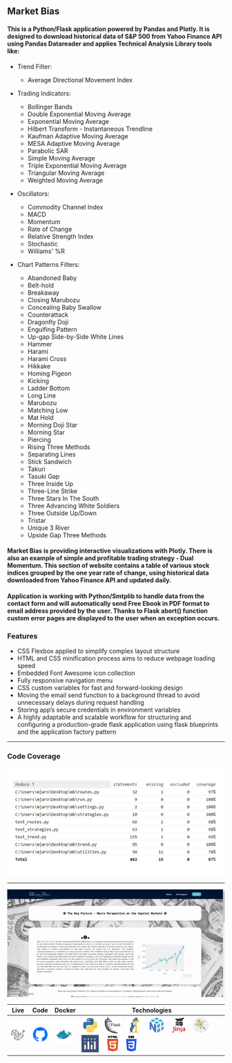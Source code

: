 ## Market Bias

#### This is a Python/Flask application powered by Pandas and Plotly. It is designed to download historical data of S&P 500 from Yahoo Finance API using Pandas Datareader and applies Technical Analysis Library tools like: 

* Trend Filter:
   * Average Directional Movement Index 

* Trading Indicators: 
   * Bollinger Bands
   * Double Exponential Moving Average
   * Exponential Moving Average
   * Hilbert Transform - Instantaneous Trendline
   * Kaufman Adaptive Moving Average
   * MESA Adaptive Moving Average
   * Parabolic SAR
   * Simple Moving Average
   * Triple Exponential Moving Average
   * Triangular Moving Average
   * Weighted Moving Average 

* Oscillators:
   * Commodity Channel Index
   * MACD
   * Momentum
   * Rate of Change
   * Relative Strength Index
   * Stochastic
   * Williams' %R

* Chart Patterns Filters:
   * Abandoned Baby
   * Belt-hold
   * Breakaway
   * Closing Marubozu
   * Concealing Baby Swallow
   * Counterattack
   * Dragonfly Doji
   * Engulfing Pattern
   * Up-gap Side-by-Side White Lines
   * Hammer
   * Harami
   * Harami Cross
   * Hikkake
   * Homing Pigeon
   * Kicking
   * Ladder Bottom
   * Long Line
   * Marubozu
   * Matching Low
   * Mat Hold
   * Morning Doji Star
   * Morning Star
   * Piercing
   * Rising Three Methods
   * Separating Lines
   * Stick Sandwich
   * Takuri
   * Tasuki Gap
   * Three Inside Up
   * Three-Line Strike
   * Three Stars In The South
   * Three Advancing White Soldiers
   * Three Outside Up/Down
   * Tristar
   * Unique 3 River
   * Upside Gap Three Methods

#### Market Bias is providing interactive visualizations with Plotly. There is also an example of simple and profitable trading strategy - Dual Momentum. This section of website contains a table of various stock indices grouped by the one year rate of change, using historical data downloaded from Yahoo Finance API and updated daily.

#### Application is working with Python/Smtplib to handle data from the contact form and will automatically send Free Ebook in PDF format to email address provided by the user. Thanks to Flask abort() function custom error pages are displayed to the user when an exception occurs.

### Features
* CSS Flexbox applied to simplify complex layout structure
* HTML and CSS minification process aims to reduce webpage loading speed 
* Embedded Font Awesome icon collection 
* Fully responsive navigation menu
* CSS custom variables for fast and forward-looking design 
* Moving the email send function to a background thread to avoid unnecessary delays during request handling 
* Storing app’s secure credentials in environment variables
* A highly adaptable and scalable workflow for structuring and configuring a production-grade flask application using flask blueprints and the application factory pattern

----------------------------------------------------------------

### Code Coverage

<img src="https://github.com/mjaroszewski1979/market_bias_v2/blob/main/market_bias_coverage.png">

----------------------------------------------------------------

   ![caption](https://github.com/mjaroszewski1979/market_bias_v1/blob/main/market_bias.gif) 

  Live | Code | Docker | Technologies
  ---- | ---- | ------ |------------
  [<img src="https://github.com/mjaroszewski1979/mjaroszewski1979/blob/main/pyan1.png">](http://mjaroszewski.pythonanywhere.com/) | [<img src="https://github.com/mjaroszewski1979/mjaroszewski1979/blob/main/github_g.png">](https://github.com/mjaroszewski1979/market_bias_v2) | [<img src="https://github.com/mjaroszewski1979/mjaroszewski1979/blob/main/docker_g.png">](https://hub.docker.com/r/maciej1245/market_bias) | <img src="https://github.com/mjaroszewski1979/mjaroszewski1979/blob/main/python_g.png"> &nbsp; <img src="https://github.com/mjaroszewski1979/mjaroszewski1979/blob/main/flask.png"> &nbsp; <img src="https://github.com/mjaroszewski1979/mjaroszewski1979/blob/main/pandas.png"> &nbsp; <img src="https://github.com/mjaroszewski1979/mjaroszewski1979/blob/main/numpy_g.png"> &nbsp; <img src="https://github.com/mjaroszewski1979/mjaroszewski1979/blob/main/jinja_g.png"> &nbsp; <img src="https://github.com/mjaroszewski1979/mjaroszewski1979/blob/main/matplotlib_g.png"> &nbsp; <img src="https://github.com/mjaroszewski1979/mjaroszewski1979/blob/main/plotly.png"> &nbsp; <img src="https://github.com/mjaroszewski1979/mjaroszewski1979/blob/main/html_g.png"> <img src="https://github.com/mjaroszewski1979/mjaroszewski1979/blob/main/css_g.png">
  

